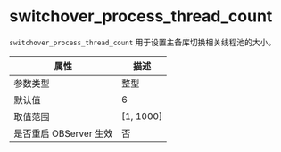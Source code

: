 switchover_process_thread_count 
====================================================

`switchover_process_thread_count` 用于设置主备库切换相关线程池的大小。


|      **属性**      |   **描述**    |
|------------------|-------------|
| 参数类型             | 整型          |
| 默认值              | 6           |
| 取值范围             | \[1, 1000\] |
| 是否重启 OBServer 生效 | 否           |



